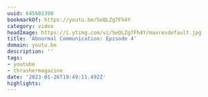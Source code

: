 ```yaml
---
uuid: 645601390
bookmarkOf: https://youtu.be/SeQLZg7Fh4Y
category: video
headImage: https://i.ytimg.com/vi/SeQLZg7Fh4Y/maxresdefault.jpg
title: 'Abnormal Communication: Episode 4'
domain: youtu.be
description: ''
tags:
- youtube
- thrashermagazine
date: '2023-01-26T19:49:11.492Z'
highlights:
---
```



